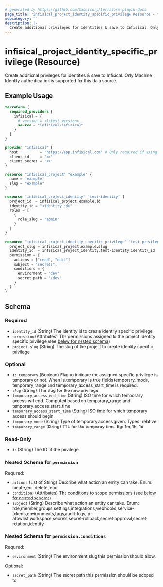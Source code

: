 ```yaml
---
# generated by https://github.com/hashicorp/terraform-plugin-docs
page_title: "infisical_project_identity_specific_privilege Resource - terraform-provider-infisical"
subcategory: ""
description: |-
  Create additional privileges for identities & save to Infisical. Only Machine Identity authentication is supported for this data source.
---
```


# infisical_project_identity_specific_privilege (Resource)

Create additional privileges for identities & save to Infisical. Only Machine Identity authentication is supported for this data source.

## Example Usage

```terraform
terraform {
  required_providers {
    infisical = {
      # version = <latest version>
      source = "infisical/infisical"
    }
  }
}

provider "infisical" {
  host          = "https://app.infisical.com" # Only required if using self hosted instance of Infisical, default is https://app.infisical.com
  client_id     = "<>"
  client_secret = "<>"
}

resource "infisical_project" "example" {
  name = "example"
  slug = "example"
}

resource "infisical_project_identity" "test-identity" {
  project_id  = infisical_project.example.id
  identity_id = "<identity id>"
  roles = [
    {
      role_slug = "admin"
    }
  ]
}

resource "infisical_project_identity_specific_privilege" "test-privilege" {
  project_slug = infisical_project.example.slug
  identity_id  = infisical_project_identity.test-identity.identity_id
  permission = {
    actions = ["read", "edit"]
    subject = "secrets",
    conditions = {
      environment = "dev"
      secret_path = "/dev"
    }
  }
}
```

<!-- schema generated by tfplugindocs -->
## Schema

### Required

- `identity_id` (String) The identity id to create identity specific privilege
- `permission` (Attributes) The permissions assigned to the project identity specific privilege (see [below for nested schema](#nestedatt--permission))
- `project_slug` (String) The slug of the project to create identity specific privilege

### Optional

- `is_temporary` (Boolean) Flag to indicate the assigned specific privilege is temporary or not. When is_temporary is true fields temporary_mode, temporary_range and temporary_access_start_time is required.
- `slug` (String) The slug for the new privilege
- `temporary_access_end_time` (String) ISO time for which temporary access will end. Computed based on temporary_range and temporary_access_start_time
- `temporary_access_start_time` (String) ISO time for which temporary access should begin.
- `temporary_mode` (String) Type of temporary access given. Types: relative
- `temporary_range` (String) TTL for the temporay time. Eg: 1m, 1h, 1d

### Read-Only

- `id` (String) The ID of the privilege

<a id="nestedatt--permission"></a>
### Nested Schema for `permission`

Required:

- `actions` (List of String) Describe what action an entity can take. Enum: create,edit,delete,read
- `conditions` (Attributes) The conditions to scope permissions (see [below for nested schema](#nestedatt--permission--conditions))
- `subject` (String) Describe what action an entity can take. Enum: role,member,groups,settings,integrations,webhooks,service-tokens,environments,tags,audit-logs,ip-allowlist,workspace,secrets,secret-rollback,secret-approval,secret-rotation,identity

<a id="nestedatt--permission--conditions"></a>
### Nested Schema for `permission.conditions`

Required:

- `environment` (String) The environment slug this permission should allow.

Optional:

- `secret_path` (String) The secret path this permission should be scoped to

